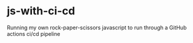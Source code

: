 # js-with-ci-cd
Running my own rock-paper-scissors javascript to run through a GitHub actions ci/cd pipeline
